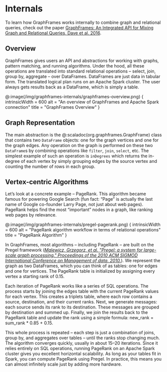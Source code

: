 # Internals

To learn how GraphFrames works internally to combine graph and relational queries, check out the paper [GraphFrames: An Integrated API for Mixing Graph and Relational Queries, Dave et al. 2016](https://people.eecs.berkeley.edu/~matei/papers/2016/grades_graphframes.pdf).

## Overview

GraphFrames gives users an API and abstractions for working with graphs, pattern matching, and running algorithms. Under the hood, all these operations are translated into standard relational operations – select, join, group by, aggregate – over DataFrames. DataFrames are just data in tabular form. The translated logical plan runs on an Apache Spark cluster. The user always gets results back as a DataFrame, which is simply a table.

@:image(/img/graphframes-internals/graphframes-overview.png) {
    intrinsicWidth = 600
    alt = "An overview of GraphFrames and Apache Spark connection"
    title = "GraphFrames Overview"
}

## Graph Representation

The main abstraction is the @:scaladoc(org.graphframes.GraphFrame) class that contains two `DataFrame` objects: one for the graph vertices and one for the graph edges. Any operation on the graph is performed on these two `DataFrame`s by combining operations like `filter`, `join`, `select`, etc. The simplest example of such an operation is `inDegrees` which returns the in-degree of each vertex by simply grouping edges by the source vertex and counting the number of rows in each group.

## Vertex-centric Algorithms

Let’s look at a concrete example – PageRank. This algorithm became famous for powering Google Search (fun fact: “Page” is actually the last name of Google co-founder Larry Page, not just about web pages). PageRank helps find the most “important” nodes in a graph, like ranking web pages by relevance.

@:image(/img/graphframes-internals/pregel-pagerank.png) {
    intrinsicWidth = 600
    alt = "PageRank algorithm workflow in terms of relational operations"
    title = "PageRank Algorithm"
}

In GraphFrames, most algorithms – including PageRank – are built on the Pregel framework ([*Malewicz, Grzegorz, et al. "Pregel: a system for large-scale graph processing." Proceedings of the 2010 ACM SIGMOD International Conference on Management of data. 2010.*](https://blog.lavaplanets.com/wp-content/uploads/2023/12/p135-malewicz.pdf)). We represent the graph as two DataFrames, which you can think of as tables: one for edges and one for vertices. The PageRank table is initialized by assigning every vertex a starting rank of 0.15.

Each iteration of PageRank works like a series of SQL operations. The process starts by joining the edges table with the current PageRank values for each vertex. This creates a triplets table, where each row contains a source, destination, and their current ranks. Next, we generate messages: each source sends its rank to its destination. These messages are grouped by destination and summed up. Finally, we join the results back to the PageRank table and update the rank using a simple formula: new_rank = sum_rank * 0.85 + 0.15.

This whole process is repeated – each step is just a combination of joins, group by, and aggregates over tables – until the ranks stop changing much. The algorithm converges quickly, usually in about 15–20 iterations. Since it relies entirely on SQL operations, running PageRank on an Apache Spark cluster gives you excellent horizontal scalability. As long as your tables fit in Spark, you can compute PageRank using Pregel. In practice, this means you can almost infinitely scale just by adding more hardware.